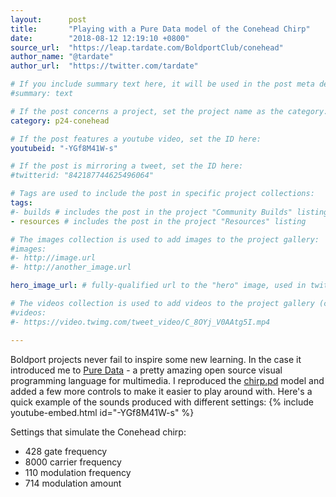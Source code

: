 ```yaml
---
layout:      post
title:       "Playing with a Pure Data model of the Conehead Chirp"
date:        "2018-08-12 12:19:10 +0800"
source_url:  "https://leap.tardate.com/BoldportClub/conehead"
author_name: "@tardate"
author_url:  "https://twitter.com/tardate"

# If you include summary text here, it will be used in the post meta description instead of an excerpt from the post body
#summary: text

# If the post concerns a project, set the project name as the category:
category: p24-conehead

# If the post features a youtube video, set the ID here:
youtubeid: "-YGf8M41W-s"

# If the post is mirroring a tweet, set the ID here:
#twitterid: "842187744625496064"

# Tags are used to include the post in specific project collections:
tags:
#- builds # includes the post in the project "Community Builds" listing
- resources # includes the post in the project "Resources" listing

# The images collection is used to add images to the project gallery:
#images:
#- http://image.url
#- http://another_image.url

hero_image_url: # fully-qualified url to the "hero" image, used in twitter cards for example

# The videos collection is used to add videos to the project gallery (currently only mp4):
#videos:
#- https://video.twimg.com/tweet_video/C_8OYj_V0AAtg5I.mp4

---
```


Boldport projects never fail to inspire some new learning. In the case it introduced me to
[Pure Data](https://puredata.info/) - a pretty amazing open source visual programming language for multimedia.
I reproduced the [chirp.pd](https://leap.tardate.com/BoldportClub/conehead/chirp.pd) model
and added a few more controls to make it easier to play around with.
Here's a quick example of the sounds produced with different settings:
{% include youtube-embed.html id="-YGf8M41W-s" %}

Settings that simulate the Conehead chirp:

* 428 gate frequency
* 8000 carrier frequency
* 110 modulation frequency
* 714 modulation amount

